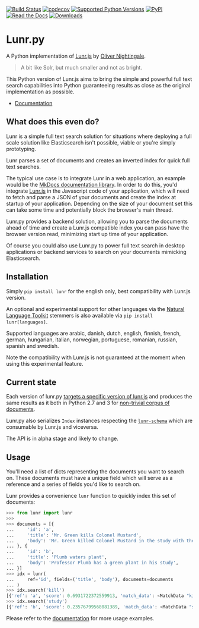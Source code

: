 [![Build Status](https://travis-ci.org/yeraydiazdiaz/lunr.py.svg?branch=master)](https://travis-ci.org/yeraydiazdiaz/lunr.py)
[![codecov](https://codecov.io/gh/yeraydiazdiaz/lunr.py/branch/master/graph/badge.svg)](https://codecov.io/gh/yeraydiazdiaz/lunr.py)
[![Supported Python Versions](https://img.shields.io/pypi/pyversions/lunr.svg)](https://pypi.org/project/lunr/)
[![PyPI](https://img.shields.io/pypi/v/lunr.svg)](https://pypi.org/project/lunr/)
[![Read the Docs](https://img.shields.io/readthedocs/lunr.svg)](http://lunr.readthedocs.io/en/latest/)
[![Downloads](http://pepy.tech/badge/lunr)](http://pepy.tech/project/lunr)

# Lunr.py

A Python implementation of [Lunr.js](https://lunrjs.com) by [Oliver Nightingale](https://github.com/olivernn).

> A bit like Solr, but much smaller and not as bright.

This Python version of Lunr.js aims to bring the simple and powerful full text search capabilities into Python guaranteeing results as close as the original implementation as possible.

- [Documentation](http://lunr.readthedocs.io/en/latest/)

## What does this even do?

Lunr is a simple full text search solution for situations where deploying a full scale solution like Elasticsearch isn't possible, viable or you're simply prototyping.

Lunr parses a set of documents and creates an inverted index for quick full text searches.

The typical use case is to integrate Lunr in a web application, an example would be the [MkDocs documentation library](http://www.mkdocs.org/). In order to do this, you'd integrate [Lunr.js](https://lunrjs.com) in the Javascript code of your application, which will need to fetch and parse a JSON of your documents and create the index at startup of your application. Depending on the size of your document set this can take some time and potentially block the browser's main thread.

Lunr.py provides a backend solution, allowing you to parse the documents ahead of time and create a Lunr.js compatible index you can pass have the browser version read, minimizing start up time of your application.

Of course you could also use Lunr.py to power full text search in desktop applications or backend services to search on your documents mimicking Elasticsearch.

## Installation

Simply `pip install lunr` for the english only, best compatibility with Lunr.js version.

An optional and experimental support for other languages via the [Natural Language Toolkit](http://www.nltk.org/) stemmers is also available via `pip install lunr[languages]`.

Supported languages are arabic, danish, dutch, english, finnish, french, german, hungarian, italian, norwegian, portuguese, romanian, russian, spanish and swedish.

Note the compatibility with Lunr.js is not guaranteed at the moment when using this experimental feature.

## Current state

Each version of lunr.py [targets a specific version of lunr.js](https://github.com/yeraydiazdiaz/lunr.py/blob/master/lunr/__init__.py#L12) and produces the same results as it both in Python 2.7 and 3 for [non-trivial corpus of documents](https://github.com/yeraydiazdiaz/lunr.py/blob/master/tests/acceptance_tests/fixtures/mkdocs_index.json).

Lunr.py also serializes `Index` instances respecting the [`lunr-schema`](https://github.com/olivernn/lunr-schema) which are consumable by Lunr.js and viceversa.

The API is in alpha stage and likely to change.

## Usage

You'll need a list of dicts representing the documents you want to search on. These documents must have a unique field which will serve as a reference and a series of fields you'd like to search on.

Lunr provides a convenience `lunr` function to quickly index this set of documents:

```python
>>> from lunr import lunr
>>>
>>> documents = [{
...     'id': 'a',
...     'title': 'Mr. Green kills Colonel Mustard',
...     'body': 'Mr. Green killed Colonel Mustard in the study with the candlestick.',
... }, {
...     'id': 'b',
...     'title': 'Plumb waters plant',
...     'body': 'Professor Plumb has a green plant in his study',
... }]
>>> idx = lunr(
...     ref='id', fields=('title', 'body'), documents=documents
... )
>>> idx.search('kill')
[{'ref': 'a', 'score': 0.6931722372559913, 'match_data': <MatchData "kill">}]
>>> idx.search('study')
[{'ref': 'b', 'score': 0.23576799568081389, 'match_data': <MatchData "studi">}, {'ref': 'a', 'score': 0.2236629211724517, 'match_data': <MatchData "studi">}]
```

Please refer to the [documentation](http://lunr.readthedocs.io/en/latest/) for more usage examples.